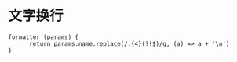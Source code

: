 # 文字换行
    formatter (params) {  
          return params.name.replace(/.{4}(?!$)/g, (a) => a + '\n')  
    }
